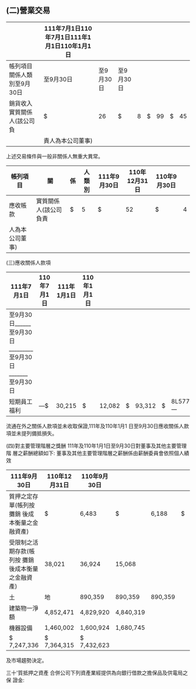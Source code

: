 
## (二)營業交易

|                              | 111年7月1日110年7月1日111年1月1日110年1月1日   |           |           |    |    |    |    |    |
|------------------------------|------------------------------------------------|-----------|-----------|----|----|----|----|----|
| 帳列項目關係人類別至9月30日  | 至9月30日                                      | 至9月30日 | 至9月30日 |    |    |    |    |    |
| 銷貨收入實質關係人(該公司負 | $                                              | 26        | $         | 8  | $  | 99 | $  | 45 |
|                              | 責人為本公司董事)                             |           |           |    |    |    |    |    |

上述交易條件與一般非關係人無重大異常。

| 帳列項目         | 關                     | 係   | 人類別   | 111年9月30日   | 110年12月31日   | 110年9月30日   |    |
|------------------|------------------------|------|----------|----------------|-----------------|----------------|----|
| 應收帳款         | 實質關係人(該公司負責 | $    | 5        | $              | 52              | $              | 4  |
| 人為本公司董事) |                        |      |          |                |                 |                |    |

(三)應收關係人款項

| 111年7月1日                                                  | 110年7月1日   | 111年1月1日   | 110年1月1日   |        |    |        |    |         |
|--------------------------------------------------------------|---------------|---------------|---------------|--------|----|--------|----|---------|
| 至9月30日______至9月30日_________ 至9月30日_______ 至9月30日 |               |               |               |        |    |        |    |         |
| 短期員工福利                                                 | ―$            | 30,215        | $             | 12,082 | $  | 93,312 | $  | 8L577一 |

流通在外之關係人款項並未收取保證,111年及110年1月1 日至9月30日應收關係人款項並未提列備抵損失。

(四)對主要管理階層之獎酬 111年及110年1月1日至9月30日對董事及其他主要管理階 層之薪酬總額如下:
董事及其他主要管理階層之薪酬係由薪酬委員會依照個人績效

| 111年9月30日                                         | 110年12月31日   | 110年9月30日   |           |         |    |       |
|------------------------------------------------------|-----------------|----------------|-----------|---------|----|-------|
| 質押之定存單(帳列按攤銷 後成本衡量之金融資產)      | $               | 6,483          | $         | 6,188   | $  | 6,132 |
| 受限制之活期存款(帳列按 攤銷後成本衡量之金融資 產) | 38,021          | 36,924         | 15,068    |         |    |       |
| 土                                                   | 地              | 890,359        | 890,359   | 890,359 |    |       |
| 建築物一淨額                                         | 4,852,471       | 4,829,920      | 4,840,319 |         |    |       |
| 機器設備                                             | 1,460,002       | 1,600,924      | 1,680,745 |         |    |       |
| $ 7,247,336                                          | $ 7,364,315     | $ 7,432,623    |           |         |    |       |

及市場趨勢決定。 

三十'質抵押之資產 合併公司下列資產業經提供為向銀行借款之擔保品及供電局之保 證金: